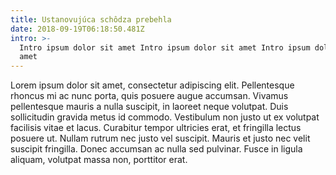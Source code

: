 ```yaml
---
title: Ustanovujúca schôdza prebehla
date: 2018-09-19T06:18:50.481Z
intro: >-
  Intro ipsum dolor sit amet Intro ipsum dolor sit amet Intro ipsum dolor sit
  amet
---
```

Lorem ipsum dolor sit amet, consectetur adipiscing elit. Pellentesque rhoncus mi ac nunc porta, quis posuere augue accumsan. Vivamus pellentesque mauris a nulla suscipit, in laoreet neque volutpat. Duis sollicitudin gravida metus id commodo. Vestibulum non justo ut ex volutpat facilisis vitae et lacus. Curabitur tempor ultricies erat, et fringilla lectus posuere ut. Nullam rutrum nec justo vel suscipit. Mauris et justo nec velit suscipit fringilla. Donec accumsan ac nulla sed pulvinar. Fusce in ligula aliquam, volutpat massa non, porttitor erat.
